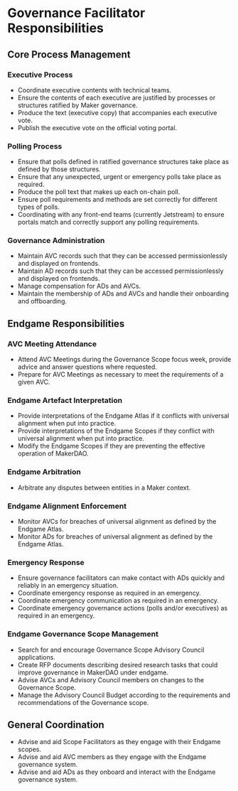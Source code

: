# Governance Facilitator Responsibilities

## Core Process Management

### Executive Process

* Coordinate executive contents with technical teams.
* Ensure the contents of each executive are justified by processes or structures ratified by Maker governance.
* Produce the text (executive copy) that accompanies each executive vote.
* Publish the executive vote on the official voting portal.

### Polling Process

* Ensure that polls defined in ratified governance structures take place as defined by those structures.
* Ensure that any unexpected, urgent or emergency polls take place as required.
* Produce the poll text that makes up each on-chain poll.
* Ensure poll requirements and methods are set correctly for different types of polls.
* Coordinating with any front-end teams (currently Jetstream) to ensure portals match and correctly support any polling requirements.

### Governance Administration

* Maintain AVC records such that they can be accessed permissionlessly and displayed on frontends.
* Maintain AD records such that they can be accessed permissionlessly and displayed on frontends.
* Manage compensation for ADs and AVCs.
* Maintain the membership of ADs and AVCs and handle their onboarding and offboarding.

## Endgame Responsibilities

### AVC Meeting Attendance
* Attend AVC Meetings during the Governance Scope focus week, provide advice and answer questions where requested.
* Prepare for AVC Meetings as necessary to meet the requirements of a given AVC.

### Endgame Artefact Interpretation

* Provide interpretations of the Endgame Atlas if it conflicts with universal alignment when put into practice.
* Provide interpretations of the Endgame Scopes if they conflict with universal alignment when put into practice.
* Modify the Endgame Scopes if they are preventing the effective operation of MakerDAO.

### Endgame Arbitration

* Arbitrate any disputes between entities in a Maker context.

### Endgame Alignment Enforcement

* Monitor AVCs for breaches of universal alignment as defined by the Endgame Atlas.
* Monitor ADs for breaches of universal alignment as defined by the Endgame Atlas.

### Emergency Response

* Ensure governance facilitators can make contact with ADs quickly and reliably in an emergency situation.
* Coordinate emergency response as required in an emergency.
* Coordinate emergency communication as required in an emergency.
* Coordinate emergency governance actions (polls and/or executives) as required in an emergency.

### Endgame Governance Scope Management

* Search for and encourage Governance Scope Advisory Council applications.
* Create RFP documents describing desired research tasks that could improve governance in MakerDAO under endgame. 
* Advise AVCs and Advisory Council members on changes to the Governance Scope. 
* Manage the Advisory Council Budget according to the requirements and recommendations of the Governance scope.

## General Coordination
* Advise and aid Scope Facilitators as they engage with their Endgame scopes. 
* Advise and aid AVC members as they engage with the Endgame governance system.
* Advise and aid ADs as they onboard and interact with the Endgame governance system.
